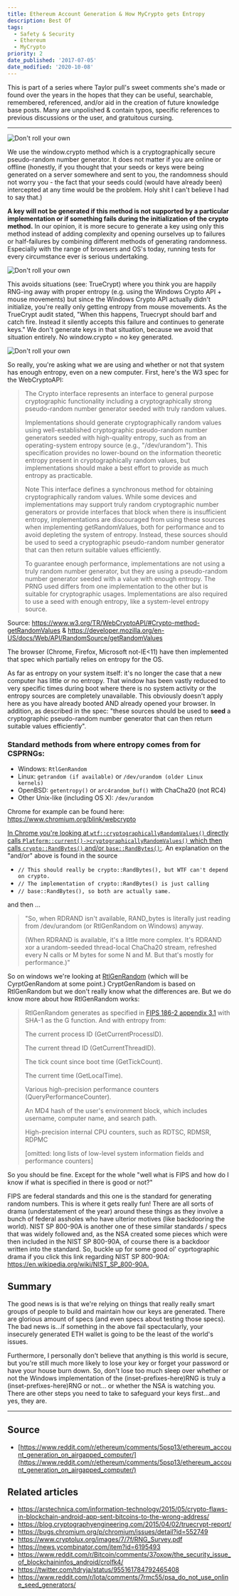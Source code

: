 ```yaml
---
title: Ethereum Account Generation & How MyCrypto gets Entropy
description: Best Of
tags:
  - Safety & Security
  - Ethereum
  - MyCrypto
priority: 2
date_published: '2017-07-05'
date_modified: '2020-10-08'
---
```


This is part of a series where Taylor pull's sweet comments she's made or found over the years in the hopes that they can be useful, searchable, remembered, referenced, and/or aid in the creation of future knowledge base posts. Many are unpolished & contain typos, specific references to previous discussions or the user, and gratuitous cursing.

---

![Don't roll your own](../../assets/general-knowledge/cryptography/ethereum-account-generation-and-how-does-mycrypto-get-entropy/dont-roll-your-own.jpg)

We use the window.crypto method which is a cryptographically secure pseudo-random number generator. It does not matter if you are online or offline (honestly, if you thought that your seeds or keys were being generated on a server somewhere and sent to you, the randomness should not worry you - the fact that your seeds could (would have already been) intercepted at any time would be the problem. Holy shit I can't believe I had to say that.)

**A key will not be generated if this method is not supported by a particular implementation or if something fails during the initialization of the crypto method.** In our opinion, it is more secure to generate a key using only this method instead of adding complexity and opening ourselves up to failures or half-failures by combining different methods of generating randomness. Especially with the range of browsers and OS's today, running tests for every circumstance ever is serious undertaking.

![Don't roll your own](../../assets/general-knowledge/cryptography/ethereum-account-generation-and-how-does-mycrypto-get-entropy/dont-roll-your-own.jpg)

This avoids situations (see: TrueCrypt) where you think you are happily RNG-ing away with proper entropy (e.g. using the Windows Crypto API + mouse movements) but since the Windows Crypto API actually didn't initialize, you're really only getting entropy from mouse movements. As the TrueCrypt audit stated, "When this happens, Truecrypt
should barf and catch fire. Instead it silently accepts this failure and continues to generate keys." We don't generate keys in that situation, because we avoid that situation entirely. No window.crypto = no key generated.

![Don't roll your own](../../assets/general-knowledge/cryptography/ethereum-account-generation-and-how-does-mycrypto-get-entropy/dont-roll-your-own.jpg)

So really, you're asking what we are using and whether or not that system has enough entropy, even on a new computer. First, here's the W3 spec for the WebCryptoAPI:

> The Crypto interface represents an interface to general purpose cryptographic functionality including a cryptographically strong pseudo-random number generator seeded with truly random values.
>
> Implementations should generate cryptographically random values using well-established cryptographic pseudo-random number generators seeded with high-quality entropy, such as from an operating-system entropy source (e.g., "/dev/urandom"). This specification provides no lower-bound on the information theoretic entropy present in cryptographically random values, but implementations should make a best effort to provide as much entropy as practicable.
>
> Note This interface defines a synchronous method for obtaining cryptographically random values. While some devices and implementations may support truly random cryptographic number generators or provide interfaces that block when there is insufficient entropy, implementations are discouraged from using these sources when implementing getRandomValues, both for performance and to avoid depleting the system of entropy. Instead, these sources should be used to seed a cryptographic pseudo-random number generator that can then return suitable values efficiently.
>
> To guarantee enough performance, implementations are not using a truly random number generator, but they are using a pseudo-random number generator seeded with a value with enough entropy. The PRNG used differs from one implementation to the other but is suitable for cryptographic usages. Implementations are also required to use a seed with enough entropy, like a system-level entropy source.

Source: <https://www.w3.org/TR/WebCryptoAPI/#Crypto-method-getRandomValues> & <https://developer.mozilla.org/en-US/docs/Web/API/RandomSource/getRandomValues>

The browser (Chrome, Firefox, Microsoft not-IE<11) have then implemented that spec which partially relies on entropy for the OS.

As far as entropy on your system itself: it's no longer the case that a new computer has little or no entropy. That window has been vastly reduced to very specific times during boot where there is no system activity or the entropy sources are completely unavailable. This obviously doesn't apply here as you have already booted AND already opened your browser. In addition, as described in the spec: "these sources should be used to **seed** a cryptographic pseudo-random number generator that can then return suitable values efficiently".

### Standard methods from where entropy comes from for CSPRNGs:

- Windows: `RtlGenRandom`
- Linux: `getrandom (if available)` or `/dev/urandom (older Linux kernels)`
- OpenBSD: `getentropy()` or `arc4random_buf()` with ChaCha20 (not RC4)
- Other Unix-like (including OS X): `/dev/urandom`

Chrome for example can be found here: <https://www.chromium.org/blink/webcrypto>

[In Chrome you're looking at `wtf::cryptographicallyRandomValues()` directly calls `Platform::current()->cryptographicallyRandomValues()` which then calls `crypto::RandBytes()` and/or `base::RandBytes()`:](https://chromium.googlesource.com/chromium/src/third_party/WebKit/Source/wtf/+/master/CryptographicallyRandomNumber.cpp). An explanation on the "and/or" above is found in the source

- `// This should really be crypto::RandBytes(), but WTF can't depend on crypto.`
- `// The implementation of crypto::RandBytes() is just calling`
- `// base::RandBytes(), so both are actually same.`

and then ...

> "So, when RDRAND isn't available, RAND_bytes is literally just reading from /dev/urandom (or RtlGenRandom on Windows) anyway.
>
> (When RDRAND is available, it's a little more complex. It's RDRAND xor a urandom-seeded thread-local ChaCha20 stream, refreshed every N calls or M bytes for some N and M. But that's mostly for performance.)"

So on windows we're looking at [RtlGenRandom](<https://msdn.microsoft.com/en-us/library/windows/desktop/aa387694(v=vs.85).aspx>) (which will be CyrptGenRandom at some point.) CryptGenRandom is based on RtlGenRandom but we don't really know what the differences are. But we do know more about how RtlGenRandom works:

> RtlGenRandom generates as specified in [FIPS 186-2 appendix 3.1](http://csrc.nist.gov/publications/fips/archive/fips186-2/fips186-2.pdf) with SHA-1 as the G function. And with entropy from:
>
> The current process ID (GetCurrentProcessID).
>
> The current thread ID (GetCurrentThreadID).
>
> The tick count since boot time (GetTickCount).
>
> The current time (GetLocalTime).
>
> Various high-precision performance counters (QueryPerformanceCounter).
>
> An MD4 hash of the user's environment block, which includes username, computer name, and search path.
>
> High-precision internal CPU counters, such as RDTSC, RDMSR, RDPMC
>
> [omitted: long lists of low-level system information fields and performance counters]

So you should be fine. Except for the whole "well what is FIPS and how do I know if what is specified in there is good or not?"

FIPS are federal standards and this one is the standard for generating random numbers. This is where it gets really fun! There are all sorts of drama (understatement of the year) around these things as they involve a bunch of federal assholes who have ulterior motives (like backdooring the world). NIST SP 800-90A is another one of these similar standards / specs that was widely followed and, as the NSA created some pieces which were then included in the NIST SP 800-90A, of course there is a backdoor written into the standard. So, buckle up for some good ol' cyprtographic drama if you click this link regarding NIST SP 800-90A: <https://en.wikipedia.org/wiki/NIST_SP_800-90A.>

## Summary

The good news is is that we're relying on things that really really smart groups of people to build and maintain how our keys are generated. There are glorious amount of specs (and even specs about testing those specs). The bad news is...if something in the above fail spectacularly, your insecurely generated ETH wallet is going to be the least of the world's issues.

Furthermore, I personally don't believe that anything is this world is secure, but you're still much more likely to lose your key or forget your password or have your house burn down. So, don't lose too much sleep over whether or not the Windows implementation of the (inset-prefixes-here)RNG is truly a (inset-prefixes-here)RNG or not... or whether the NSA is watching you. There are other steps you need to take to safeguard your keys first...and yes, they are.

---

## Source

- [https://www.reddit.com/r/ethereum/comments/5psp13/ethereum_account_generation_on_airgapped_computer/](https://www.reddit.com/r/ethereum/comments/5psp13/ethereum_account_generation_on_airgapped_computer/)

## Related articles

- <https://arstechnica.com/information-technology/2015/05/crypto-flaws-in-blockchain-android-app-sent-bitcoins-to-the-wrong-address/>
- <https://blog.cryptographyengineering.com/2015/04/02/truecrypt-report/>
- <https://bugs.chromium.org/p/chromium/issues/detail?id=552749>
- <https://www.cryptolux.org/images/7/7f/RNG_Survey.pdf>
- <https://news.ycombinator.com/item?id=6195493>
- <https://www.reddit.com/r/Bitcoin/comments/37oxow/the_security_issue_of_blockchaininfos_android/crolfk4/>
- <https://twitter.com/tdryja/status/955161784792465408>
- <https://www.reddit.com/r/Iota/comments/7rmc55/psa_do_not_use_online_seed_generators/>
